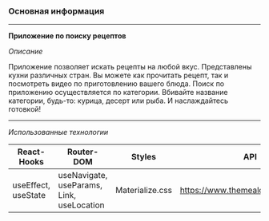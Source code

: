 ### Основная информация

---

**Приложение по поиску рецептов**

_Описание_

Приложение позволяет искать рецепты на любой вкус. Представлены кухни различных стран.
Вы можете как прочитать рецепт, так и посмотреть видео по приготовлению вашего блюда.
Поиск по приложению осуществляется по категории. Вбивайте название категории, будь-то: курица, десерт или рыба.
И наслаждайтесь готовкой!

---

_Использованные технологии_

| React-Hooks         | Router-DOM                                | Styles          | API                                |
| ------------------- | ----------------------------------------- | --------------- | ---------------------------------- |
| useEffect, useState | useNavigate, useParams, Link, useLocation | Materialize.css | https://www.themealdb.com/api/json |
